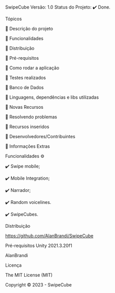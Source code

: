 SwipeCube Versão: 1.0 Status do Projeto: ✔️ Done.

Tópicos

🔹 Descrição do projeto

🔹 Funcionalidades

🔹 Distribuição

🔹 Pré-requisitos

🔹 Como rodar a aplicação

🔹 Testes realizados

🔹 Banco de Dados

🔹 Linguagens, dependências e libs utilizadas

🔹 Novas Recursos

🔹 Resolvendo problemas

🔹 Recursos inseridos

🔹 Desenvolvedores/Contribuintes

🔹 Informações Extras

Funcionalidades ⚙️

✔️ Swipe mobile;

✔️ Mobile Integration;

✔️ Narrador;

✔️ Random voicelines.

✔️ SwipeCubes.

Distribuição

https://github.com/AlanBrandi/SwipeCube

Pré-requisitos Unity 2021.3.20f1

AlanBrandi

Licença

The MIT License (MIT)

Copyright ©️ 2023 - SwipeCube
